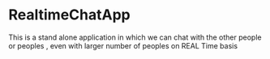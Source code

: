 # RealtimeChatApp
This is a stand alone application in which we can chat with the other people or peoples , even with larger number of peoples on REAL Time basis
